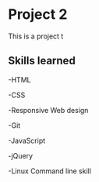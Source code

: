 # Project 2

This is a project t

## Skills learned

-HTML

-CSS

-Responsive Web design

-Git

-JavaScript

-jQuery

-Linux Command line skill

